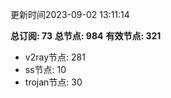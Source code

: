 更新时间2023-09-02 13:11:14

**总订阅: 73**
**总节点: 984**
**有效节点: 321**
- v2ray节点: 281
- ss节点: 10
- trojan节点: 30
